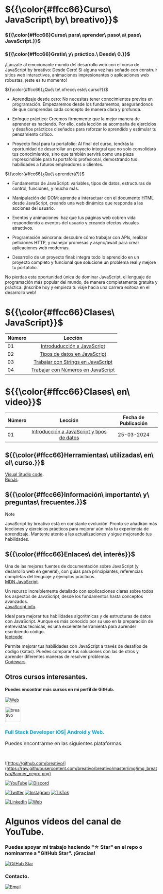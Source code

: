 # ${{\color{#ffcc66}Curso\ JavaScript\ by\ breativo}}$
### ${{\color{#ffcc66}Curso\ para\ aprender\ paso\ a\ paso\ JavaScript.}}$
### ${{\color{#ffcc66}Gratis\ y\ práctico.\ Desde\ 0.}}$


¡Lánzate al emocionante mundo del desarrollo web con el curso de JavaScript by breativo: Desde Cero! Si alguna vez has soñado con construir sitios web interactivos, animaciones impresionantes o aplicaciones web robustas, ¡este es tu momento!

${{\color{#ffcc66}¿Qué\ te\ ofrece\ este\ curso?}}$


- Aprendizaje desde cero: No necesitas tener conocimientos previos en programación. Empezaremos desde los fundamentos, asegurándonos de que comprendas cada concepto de manera clara y profunda.

- Enfoque práctico: Creemos firmemente que la mejor manera de aprender es haciendo. Por ello, cada lección se acompaña de ejercicios y desafíos prácticos diseñados para reforzar lo aprendido y estimular tu pensamiento crítico.

- Proyecto final para tu portafolio: Al final del curso, tendrás la oportunidad de desarrollar un proyecto integral que no solo consolidará tus conocimientos, sino que también servirá como una pieza imprescindible para tu portafolio profesional, demostrando tus habilidades a futuros empleadores o clientes.

${{\color{#ffcc66}¿Qué\ aprenderá?}}$

- Fundamentos de JavaScript: variables, tipos de datos, estructuras de control, funciones, y mucho más.

- Manipulación del DOM: aprende a interactuar con el documento HTML desde JavaScript, creando una web dinámica que responda a las acciones del usuario.

- Eventos y animaciones: haz que tus páginas web cobren vida respondiendo a eventos del usuario y creando efectos visuales atractivos.

- Programación asíncrona: descubre cómo trabajar con APIs, realizar peticiones HTTP, y manejar promesas y async/await para crear aplicaciones web modernas.
  
- Desarrollo de un proyecto final: integra todo lo aprendido en un proyecto completo y funcional que solucione un problema real y mejore tu portafolio.

No pierdas esta oportunidad única de dominar JavaScript, el lenguaje de programación más popular del mundo, de manera completamente gratuita y práctica. ¡Inscribe hoy y empieza tu viaje hacia una carrera exitosa en el desarrollo web!

# ${{\color{#ffcc66}Clases\ JavaScript}}$

| Número  |                               Lección |
| ----- | :-----------------------------------------------------: |
| 01    |  [Introduducción a JavaScript](./Lecciones_javaScript/Lección01_Introdución%20a%20JavaScript/)   
| 02    |  [Tipos de datos en JavaScript](./Lecciones_JavaScript/Lección02_Tipos%20de%20datos%20JavaScript/) 
| 03    |  [Trabajar con Strings en JavaScript](./Lecciones_JavaScript/Lección03_Trabajar%20con%20Strings/) 
| 04    |  [Trabajar con Números en JavaScript](./Lecciones_JavaScript/Lección04_Trabajar%20con%20números/)              
# ${{\color{#ffcc66}Clases\ en\ video}}$
| Número |                               Lección                                |   Fecha de Publicación |
|--------|:--------------------------------------------------------------------:|:--------------------:|
| 01     | [Introducción a JavaScript y tipos de datos](./Lecciones_javaScript/Lección01_Introducción%20a%20JavaScript/)   |     25-03-2024      |


## ${{\color{#ffcc66}Herramientas\ utilizadas\ en\ el\ curso.}}$
[Visual Studio code](https://code.visualstudio.com/).<br>
[RunJs](https://runjs.app/).

## ${{\color{#ffcc66}Información\ importante\ y\ preguntas\ frecuentes.}}$

> [!NOTE] 
>JavaScript by breativo está en constante evolución. Pronto se añadirán más lecciones y ejercicios prácticos para mejorar aún más tu experiencia de aprendizaje. Mantente atento a las actualizaciones y sigue mejorando tus habilidades.

## ${{\color{#ffcc66}Enlaces\ de\ interés}}$
Una de las mejores fuentes de documentación sobre JavaScript (y desarrollo web en general), con guías para principiantes, referencias completas del lenguaje y ejemplos prácticos.<br>
[MDN JavaScript](https://developer.mozilla.org/en-US/docs/Web/JavaScript).

Un recurso increíblemente detallado con explicaciones claras sobre todos los aspectos de JavaScript, desde los fundamentos hasta conceptos avanzados.<br>
[JavaScript.info](https://javascript.info/).

Ideal para mejorar tus habilidades algorítmicas y de estructuras de datos con JavaScript. Aunque es más conocido por su uso en la preparación de entrevistas técnicas, es una excelente herramienta para aprender escribiendo código.<br>
[leetcode](https://leetcode.com/).

Permite mejorar tus habilidades con JavaScript a través de desafíos de código (katas). Puedes comparar tus soluciones con las de otros y aprender diferentes maneras de resolver problemas.<br>
[Codewars](https://www.codewars.com/).

## Otros cursos interesantes.
#### Puedes encontrar más cursos en mi perfil de GitHub.
[![Web](https://img.shields.io/badge/GitHub-Breativo-14a1f0?style=for-the-badge&logo=github&logoColor=white&labelColor=101010)](https://github.com/breativo)

<image src="/img/logo.png" alt="breativo" width="50">

<h3 style="color: #00A8E6;">Full Stack Developer iOS| Android y Web.</h3>

<p style="font-size:16px;">
Puedes encontrarme en las siguientes plataformas.
</p>
</br>

![https://github.com/breativo/](https://raw.githubusercontent.com/breativo/breativo/master/img/img_breativo/Banner_negro.png)
</br>

[![YouTube](https://img.shields.io/badge/YouTube-breativo-FF0000?style=for-the-badge&logo=youtube&logoColor=white&labelColor=101010)](https://www.youtube.com/channel/UC257J3j4W8gJFbuPJJxTs9w) 
[![Discord](https://img.shields.io/badge/Discord-breativo-5865F2?style=for-the-badge&logo=discord&logoColor=white&labelColor=101010)](https://breativo.com/discord)
<br>

[![Twitter](https://img.shields.io/badge/Twitter-@breativo-1DA1F2?style=for-the-badge&logo=twitter&logoColor=white&labelColor=101010)](https://twitter.com/breativo)
[![Instagram](https://img.shields.io/badge/Instagram-@breativo-E4405F?style=for-the-badge&logo=instagram&logoColor=white&labelColor=101010)](https://www.instagram.com/breativo/)
[![TikTok](https://img.shields.io/badge/TikTok-@breativo-69C9D0?style=for-the-badge&logo=tiktok&logoColor=white&labelColor=101010)](https://tiktok.com/@breativo)
<br>

[![LinkedIn](https://img.shields.io/badge/LinkedIn-breativo-0077B5?style=for-the-badge&logo=linkedin&logoColor=white&labelColor=101010)](https://www.linkedin.com/in/breativo/)
[![Web](https://img.shields.io/badge/Web-breativo.com-1e8612?style=for-the-badge&logo=dev.to&logoColor=white&labelColor=101010)](https://breativo.com)
</br>

# Algunos vídeos del canal de YouTube.

### Puedes apoyar mi trabajo haciendo "☆ Star" en el repo o nominarme a "GitHub Star". ¡Gracias!

[![GitHub Star](https://img.shields.io/badge/GitHub-Nominar_a_star-yellow?style=for-the-badge&logo=github&logoColor=white&labelColor=101010)](https://stars.github.com/nominate/)

### Contacto.

[![Email](https://img.shields.io/badge/breativo@breativo.com-email_personal-D14836?style=for-the-badge&logo=gmail&logoColor=white&labelColor=101010)](mailto:breativo@breativo.com)
